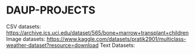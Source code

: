 # DAUP-PROJECTS
CSV datasets:
https://archive.ics.uci.edu/dataset/565/bone+marrow+transplant+children
Image datasets:
https://www.kaggle.com/datasets/pratik2901/multiclass-weather-dataset?resource=download
Text Datasets:

